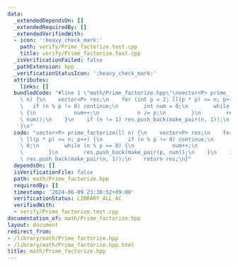 ```yaml
---
data:
  _extendedDependsOn: []
  _extendedRequiredBy: []
  _extendedVerifiedWith:
  - icon: ':heavy_check_mark:'
    path: verify/Prime_factorize.test.cpp
    title: verify/Prime_factorize.test.cpp
  _isVerificationFailed: false
  _pathExtension: hpp
  _verificationStatusIcon: ':heavy_check_mark:'
  attributes:
    links: []
  bundledCode: "#line 1 \"math/Prime_factorize.hpp\"\nvector<P> prime_factorize(ll\
    \ n) {\n    vector<P> res;\n    for (int p = 2; ll(p * p) <= n; p++) {\n     \
    \   if (n % p != 0) continue;\n        int num = 0;\n        while (n % p == 0)\
    \ {\n            num++;\n            n /= p;\n        }\n        res.push_back(make_pair(p,\
    \ num));\n    }\n    if (n != 1) res.push_back(make_pair(n, 1));\n    return res;\n\
    }\n"
  code: "vector<P> prime_factorize(ll n) {\n    vector<P> res;\n    for (int p = 2;\
    \ ll(p * p) <= n; p++) {\n        if (n % p != 0) continue;\n        int num =\
    \ 0;\n        while (n % p == 0) {\n            num++;\n            n /= p;\n\
    \        }\n        res.push_back(make_pair(p, num));\n    }\n    if (n != 1)\
    \ res.push_back(make_pair(n, 1));\n    return res;\n}"
  dependsOn: []
  isVerificationFile: false
  path: math/Prime_factorize.hpp
  requiredBy: []
  timestamp: '2024-06-09 23:38:52+09:00'
  verificationStatus: LIBRARY_ALL_AC
  verifiedWith:
  - verify/Prime_factorize.test.cpp
documentation_of: math/Prime_factorize.hpp
layout: document
redirect_from:
- /library/math/Prime_factorize.hpp
- /library/math/Prime_factorize.hpp.html
title: math/Prime_factorize.hpp
---
```

